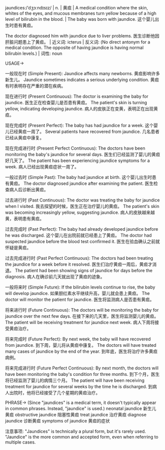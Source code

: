 jaundices:/ˈdʒɔːndɪsɪz/ | n. | 黄疸 | A medical condition where the skin, whites of the eyes, and mucous membranes turn yellow because of a high level of bilirubin in the blood. | The baby was born with jaundice.  这个婴儿出生时患有黄疸。

The doctor diagnosed him with jaundice due to liver problems. 医生诊断他因肝脏问题患上了黄疸。 | 近义词: icterus | 反义词:  (No direct antonym for a medical condition.  The opposite of having jaundice is having normal bilirubin levels.) | 词性: noun


USAGE->

一般现在时 (Simple Present):
Jaundice affects many newborns. 黄疸影响许多新生儿。
Jaundice sometimes indicates a serious underlying condition. 黄疸有时表明存在严重的潜在疾病。


现在进行时 (Present Continuous):
The doctor is examining the baby for jaundice. 医生正在检查婴儿是否患有黄疸。
The patient's skin is turning yellow, indicating developing jaundice. 病人的皮肤正在变黄，表明正在出现黄疸。


现在完成时 (Present Perfect):
The baby has had jaundice for a week. 这个婴儿已经黄疸一周了。
Several patients have recovered from jaundice. 几名患者已经从黄疸中康复。


现在完成进行时 (Present Perfect Continuous):
The doctors have been monitoring the baby's jaundice for several days. 医生们已经监测了婴儿的黄疸好几天了。
The patient has been experiencing jaundice symptoms for a week. 病人已经出现黄疸症状一周了。


一般过去时 (Simple Past):
The baby had jaundice at birth. 这个婴儿出生时患有黄疸。
The doctor diagnosed jaundice after examining the patient. 医生检查病人后诊断出黄疸。


过去进行时 (Past Continuous):
The doctor was treating the baby for jaundice when I visited. 我去探望的时候，医生正在治疗婴儿的黄疸。
The patient's skin was becoming increasingly yellow, suggesting jaundice. 病人的皮肤越来越黄，表明患有黄疸。


过去完成时 (Past Perfect):
The baby had already developed jaundice before he was discharged. 这个婴儿在出院前就已经患上了黄疸。
The doctor had suspected jaundice before the blood test confirmed it. 医生在验血确认之前就怀疑是黄疸。


过去完成进行时 (Past Perfect Continuous):
The doctors had been treating the jaundice for a week before it resolved. 医生们治疗黄疸一周后，黄疸才消退。
The patient had been showing signs of jaundice for days before the diagnosis. 病人在确诊前几天就出现了黄疸的迹象。



一般将来时 (Simple Future):
If the bilirubin levels continue to rise, the baby will develop jaundice. 如果胆红素水平继续升高，婴儿就会患上黄疸。
The doctor will monitor the patient for jaundice. 医生将监测病人是否患有黄疸。


将来进行时 (Future Continuous):
The doctors will be monitoring the baby for jaundice over the next few days. 在接下来的几天里，医生将监测婴儿的黄疸。
The patient will be receiving treatment for jaundice next week. 病人下周将接受黄疸治疗。


将来完成时 (Future Perfect):
By next week, the baby will have recovered from jaundice. 到下周，婴儿将从黄疸中康复。
The doctors will have treated many cases of jaundice by the end of the year. 到年底，医生将治疗许多黄疸病例。


将来完成进行时 (Future Perfect Continuous):
By next month, the doctors will have been monitoring the baby's condition for three months. 到下个月，医生将已经监测了婴儿的病情三个月。
The patient will have been receiving treatment for jaundice for several weeks by the time he is discharged. 到病人出院时，他将已经接受了几个星期的黄疸治疗。


PHRASE-> (Since "jaundices" is a medical term, it doesn't typically appear in common phrases. Instead, "jaundice" is used.)
neonatal jaundice  新生儿黄疸
obstructive jaundice 阻塞性黄疸
treat jaundice  治疗黄疸
diagnose jaundice  诊断黄疸
symptoms of jaundice 黄疸的症状


注意事项:
"Jaundices" is technically a plural form, but it's rarely used.  "Jaundice" is the more common and accepted form, even when referring to multiple cases.
